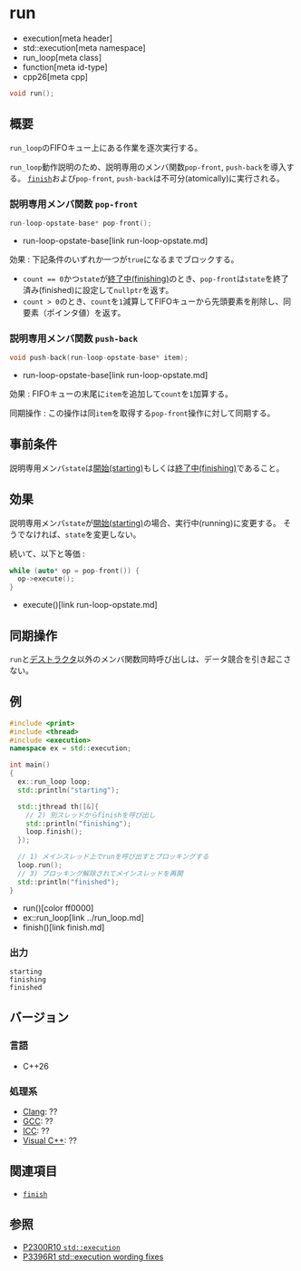 # run
* execution[meta header]
* std::execution[meta namespace]
* run_loop[meta class]
* function[meta id-type]
* cpp26[meta cpp]

```cpp
void run();
```

## 概要
`run_loop`のFIFOキュー上にある作業を逐次実行する。

`run_loop`動作説明のため、説明専用のメンバ関数`pop-front`, `push-back`を導入する。
[`finish`](finish.md)および`pop-front`, `push-back`は不可分(atomically)に実行される。


### 説明専用メンバ関数 `pop-front`

```cpp
run-loop-opstate-base* pop-front();
```
* run-loop-opstate-base[link run-loop-opstate.md]

効果 : 下記条件のいずれか一つが`true`になるまでブロックする。

- `count == 0`かつ`state`が[終了中(finishing)](finish.md)のとき、`pop-front`は`state`を終了済み(finished)に設定して`nullptr`を返す。
- `count > 0`のとき、`count`を`1`減算してFIFOキューから先頭要素を削除し、同要素（ポインタ値）を返す。


### 説明専用メンバ関数 `push-back`

```cpp
void push-back(run-loop-opstate-base* item);
```
* run-loop-opstate-base[link run-loop-opstate.md]

効果 : FIFOキューの末尾に`item`を追加して`count`を`1`加算する。

同期操作 : この操作は同`item`を取得する`pop-front`操作に対して同期する。


## 事前条件
説明専用メンバ`state`は[開始(starting)](op_constructor.md)もしくは[終了中(finishing)](finish.md)であること。


## 効果
説明専用メンバ`state`が[開始(starting)](op_constructor.md)の場合、実行中(running)に変更する。
そうでなければ、`state`を変更しない。

続いて、以下と等価 :

```cpp
while (auto* op = pop-front()) {
  op->execute();
}
```
* execute()[link run-loop-opstate.md]


## 同期操作
`run`と[デストラクタ](op_destructor.md)以外のメンバ関数同時呼び出しは、データ競合を引き起こさない。


## 例
```cpp example
#include <print>
#include <thread>
#include <execution>
namespace ex = std::execution;

int main()
{
  ex::run_loop loop;
  std::println("starting");

  std::jthread th([&]{
    // 2) 別スレッドからfinishを呼び出し
    std::println("finishing");
    loop.finish();
  });

  // 1) メインスレッド上でrunを呼び出すとブロッキングする
  loop.run();
  // 3) ブロッキング解除されてメインスレッドを再開
  std::println("finished");
}
```
* run()[color ff0000]
* ex::run_loop[link ../run_loop.md]
* finish()[link finish.md]

### 出力
```
starting
finishing
finished
```

## バージョン
### 言語
- C++26


### 処理系
- [Clang](/implementation.md#clang): ??
- [GCC](/implementation.md#gcc): ??
- [ICC](/implementation.md#icc): ??
- [Visual C++](/implementation.md#visual_cpp): ??


## 関連項目
- [`finish`](finish.md)


## 参照
- [P2300R10 `std::execution`](https://www.open-std.org/jtc1/sc22/wg21/docs/papers/2024/p2300r10.html)
- [P3396R1 std::execution wording fixes](https://www.open-std.org/jtc1/sc22/wg21/docs/papers/2024/p3396r1.html)
